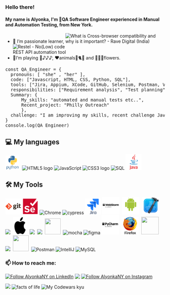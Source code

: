 ### Hello there!   
#### My name is Alyonka, I'm 🎰QA Software Engineer experienced in Manual and Automation Testing, from New York.

- 🔭 I’m passionate learner,  <img src="https://www.ravedigital.in/wp-content/uploads/2015/12/browser-1.png" jsaction="VQAsE" class="r48jcc pT0Scc iPVvYb" style="max-width: 300px; height: 192px; margin: 0px; width: 259px;" alt="What is Cross-browser compatibility and why is it important? - Rave Digital  (India)" jsname="kn3ccd" aria-hidden="false">   <img src="https://techconative.com/images/portfolio/restel_banner.png" jsaction="VQAsE" class="r48jcc pT0Scc iPVvYb" style="max-width:200px; height: 202px; margin: 0px; width: 259px;" alt="Restel - No(Low) code REST API automation tool" jsname="kn3ccd" aria-hidden="false">
 - 🌱I’m playing 🎹♪♪♪, ❤animals🦔🐈🦉 and 🌼🌻🌷flowers.

<pre><span class="pl-k">const</span> <span class="pl-s1">QA_Engineer</span> <span class="pl-c1">=</span> <span class="pl-kos">{</span>
  <span class="pl-c1">pronouns</span>: <span class="pl-s">[</span> <span class="pl-s">"she"</span> <span class="pl-c1">,</span> <span class="pl-s">"her"</span> <span class="pl-s">]</span><span class="pl-kos">,</span>
  <span class="pl-c1">code</span>: <span class="pl-kos">[</span><span class="pl-v">"Javascript</span><span class="pl-kos">,</span> <span class="pl-c1">HTML</span><span class="pl-kos">,</span> <span class="pl-c1">CSS</span><span class="pl-kos">,</span> <span class="pl-v">Python</span><span class="pl-kos">,</span> <span class="pl-v">SQL"</span><span class="pl-kos">]</span><span class="pl-kos">,</span>
  <span class="pl-c1">tools</span>: <span class="pl-kos">[</span><span class="pl-v">"Jira</span><span class="pl-kos">,</span> <span class="pl-v">Appium</span><span class="pl-kos">,</span> <span class="pl-v">XCode</span><span class="pl-kos">,</span> <span class="pl-v">GitHub</span><span class="pl-kos">,</span> <span class="pl-v">Selenium</span><span class="pl-c1">, </span><span class="pl-v">Postman</span><span class="pl-kos">,</span> <span class="pl-v">Visual_Studio</span><span class="pl-kos">,</span> <span class="pl-v">Pycharm"</span><span class="pl-kos">]</span><span class="pl-kos">,</span>
  <span class="pl-c1">responsibilities</span>: <span class="pl-kos">[</span><span class="pl-s">"Requirement analysis"</span><span class="pl-kos">,</span> <span class="pl-s">"Test planning"</span><span class="pl-kos">,</span> <span class="pl-s">"Test case design and development"</span><span class="pl-kos">]</span><span class="pl-kos">,</span>
  <span class="pl-c1">Summary</span>: <span class="pl-kos">{</span>
      <span class="pl-c1">My_skills</span>: <span class="pl-s">"automated and manual tests etc.."</span><span class="pl-kos">,</span>
      <span class="pl-c1">Recent_project</span>: <span class="pl-s">"Philly Outreach"</span><span class="pl-kos"></span>
      <span class="pl-kos">}</span><span class="pl-kos">,</span>
  <span class="pl-c1">challenge</span>: <span class="pl-s">"I am improving my skills, recent challenge Java"</span>
<span class="pl-kos">}</span>
<span class="pl-s">console.log(QA_Engineer)</span></pre> 
## 💻 My languages
 <img src=https://github.com/devicons/devicon/blob/master/icons/python/python-original-wordmark.svg title="Python" alt="Python" width="45" height="45"/>&nbsp;
<img src="https://img.shields.io/badge/HTML5-282C34?logo=html5&logoColor=E34F26" alt="HTML5 logo" title="HTML5" height="25" />
![JavaScript](https://img.shields.io/badge/-JavaScript-000?&logo=JavaScript)
<img src="https://img.shields.io/badge/CSS3-282C34?logo=css3&logoColor=1572B6" alt="CSS3 logo" title="CSS3" height="25" />
![SQL](https://img.shields.io/badge/-SQL-000?&logo=MySQL)
<img src="https://github.com/devicons/devicon/raw/master/icons/java/java-original-wordmark.svg" title="Java" alt="Java" width="50" height="50" style="max-width: 100%;">

## 🛠️ My Tools
<div>
 <img src="https://github.com/devicons/devicon/blob/master/icons/git/git-original-wordmark.svg" title="Git" **alt="Git" width="50" height="50"/>
  <img src="https://github.com/devicons/devicon/blob/master/icons/selenium/selenium-original.svg" title="Selenium" **alt="Selenium" width="50" height="50"/>
  <img src="https://media.giphy.com/media/m3DAD130BjRYNisG0P/giphy.gif" title="Chrome" alt="Chrome" width="50" height="50"/>
  <img src="https://raw.githubusercontent.com/simple-icons/simple-icons/6e46ec1fc23b60c8fd0d2f2ff46db82e16dbd75f/icons/cypress.svg" alt="cypress" width="40" height="40" style="max-width: 100%;">
  <img src="https://github.com/devicons/devicon/raw/master/icons/jira/jira-original-wordmark.svg" title="Jira" alt="Jira" width="50"/>
   <img src="https://github.com/devicons/devicon/blob/master/icons/webstorm/webstorm-original-wordmark.svg" title="Webstorm" alt="Webstorm" width="55"/>&nbsp;
  <img src="https://github.com/devicons/devicon/blob/master/icons/android/android-original-wordmark.svg" title="Android" alt="Android" width="55"/>&nbsp;
  <img src="https://github.com/devicons/devicon/blob/master/icons/xcode/xcode-original.svg" title="XCode" alt="XCode" width="55"/>&nbsp;
  <img src="https://cdn.jsdelivr.net/gh/devicons/devicon/icons/vscode/vscode-original.svg" width="45"/>&nbsp;
  <img src="https://github.com/devicons/devicon/blob/master/icons/apple/apple-original.svg" title="Apple" alt="Apple" width="45" height="55"/>&nbsp; 
  <img src="https://cdn.jsdelivr.net/gh/devicons/devicon/icons/slack/slack-original.svg" width="45"/>&nbsp;
  <img src="https://cdn.jsdelivr.net/gh/devicons/devicon/icons/safari/safari-original.svg" width="45"/>&nbsp;
  <img src="https://avatars.githubusercontent.com/u/5879127?s=200&v=4" width="50" height="50" />&nbsp;
  <img src="https://camo.githubusercontent.com/1da985bb9c759cb27cc6ba6ef9a05f35e27c8c5b33c03de1a4bafede6d6e7b23/68747470733a2f2f7777772e766563746f726c6f676f2e7a6f6e652f6c6f676f732f6d6f6368616a732f6d6f6368616a732d69636f6e2e737667" alt="mocha" width="40" height="40" data-canonical-src="https://www.vectorlogo.zone/logos/mochajs/mochajs-icon.svg" style="max-width: 100%;">
<img src="https://camo.githubusercontent.com/f32e9cca1f0df0138a8f536217daa54ad21b6913642422f32e3c5c623f3a06b9/68747470733a2f2f7777772e766563746f726c6f676f2e7a6f6e652f6c6f676f732f6669676d612f6669676d612d69636f6e2e737667" alt="figma" width="40" height="40" data-canonical-src="https://www.vectorlogo.zone/logos/figma/figma-icon.svg" style="max-width: 100%;">
  <img src="https://github.com/devicons/devicon/blob/master/icons/pycharm/pycharm-original-wordmark.svg" title="PyCharm" alt="PyCharm"width="55" height="60"/>&nbsp;
<img src="https://github.com/devicons/devicon/blob/master/icons/firefox/firefox-original-wordmark.svg" title="Firefox" alt="Firefox" width="55"/>&nbsp;
  <img src="https://upload.wikimedia.org/wikipedia/commons/thumb/d/d5/Selenium_Logo.png/861px-Selenium_Logo.png?20200511151950" width="55" height="55" />  
&nbsp;
  <img src="https://cdn.jsdelivr.net/gh/devicons/devicon/icons/github/github-original-wordmark.svg" width="45"/>&nbsp;
  <img src="https://d2h1nbmw1jjnl.cloudfront.net/company_directory_entries/company_logos/000/000/328/original/bstack_2x.png?1582638320" width="50" height="50" />&nbsp;
  <img src="https://camo.githubusercontent.com/845cd78fdc6ce8534fe173c0fd96b738214b38732703e5af01480e3c999bbc03/68747470733a2f2f7265732e636c6f7564696e6172792e636f6d2f706f73746d616e2f696d6167652f75706c6f61642f745f7465616d5f6c6f676f2f76313632393836393139342f7465616d2f32383933616564653233663031626663626432333139333236626339366136656430353234656261373539373435656436643733343035613361386236376138" title="Postman" width="34" data-canonical-src="https://res.cloudinary.com/postman/image/upload/t_team_logo/v1629869194/team/2893aede23f01bfcbd2319326bc96a6ed0524eba759745ed6d73405a3a8b67a8" style="max-width: 100%;">
  <img src="https://camo.githubusercontent.com/5e9ba77e967872a74d81c6744232f8b2eb5c2bbdc32d7150703a9090d1e36bee/68747470733a2f2f75706c6f61642e77696b696d656469612e6f72672f77696b6970656469612f636f6d6d6f6e732f392f39632f496e74656c6c694a5f494445415f49636f6e2e737667" title="IntelliJ" width="40" data-canonical-src="https://upload.wikimedia.org/wikipedia/commons/9/9c/IntelliJ_IDEA_Icon.svg" style="max-width: 100%;">
  <img src="https://camo.githubusercontent.com/51f0cbff371fcabc1a8bf4eb4ce15fceee6143cf1695ef189e87332d61b6a5a0/68747470733a2f2f63646e2e6a7364656c6976722e6e65742f67682f64657669636f6e732f64657669636f6e2f69636f6e732f6d7973716c2f6d7973716c2d706c61696e2d776f72646d61726b2e737667" title="MySQL" width="55" data-canonical-src="https://cdn.jsdelivr.net/gh/devicons/devicon/icons/mysql/mysql-plain-wordmark.svg" style="max-width: 100%;">
  </div>







### 📫 How to reach me:

[<img src="https://raw.githubusercontent.com/Raymo111/Raymo111/master/socials/linkedin.png" height="40em" align="center" alt="Follow AlyonkaNY on LinkedIn" title="Follow AlyonkaNY on LinkedIn"/>](https://linkedin.com/in/yelena-ignatyeva)
[<img src="https://github.com/sciencepal/sciencepal/blob/master/assets/discord-round.svg" width="4.5%" align="center"/>](https://discord.gg/y7uDMJF6)
[<img src="https://raw.githubusercontent.com/Raymo111/Raymo111/master/socials/instagram.svg" height="40em" align="center" alt="Follow AlyonkaNY on Instagram" title="Follow AlyonkaNY on Instagram"/>](https://instagram.com/eliteflowersnyc/) 

![](https://komarev.com/ghpvc/?username=AlyonkaNY&color=blue)
![facts of life](https://github.com/AlyonkaNY/AlyonkaNY/assets/134506592/7c41cc19-a80f-4e1a-abb8-a45c1edebfab) <img alt="My Codewars kyu" src="https://www.codewars.com/users/Alyonka%20Ignatyeva/badges/small">





